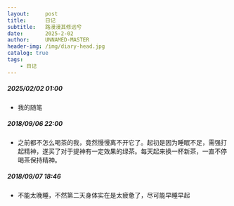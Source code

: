 ```yaml
---
layout:     post
title:      日记
subtitle:   路漫漫其修远兮
date:       2025-2-02
author:     UNNAMED-MASTER
header-img: /img/diary-head.jpg
catalog: true
tags:
    - 日记
---
```

##### 2025/02/02 01:00
- 我的随笔
##### 2018/09/06 22:00
- 之前都不怎么喝茶的我，竟然慢慢离不开它了。起初是因为睡眠不足，需强打起精神，遂买了对于提神有一定效果的绿茶。每天起来换一杯新茶，一直不停喝茶保持精神。

##### 2018/09/07 18:46   
- 不能太晚睡，不然第二天身体实在是太疲惫了，尽可能早睡早起





